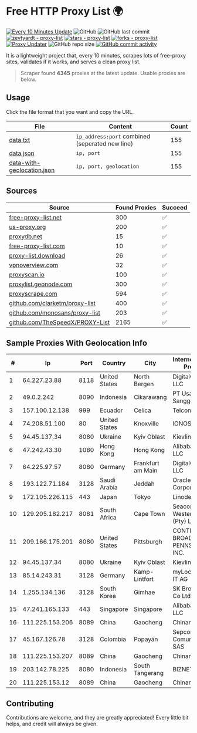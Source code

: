 
# Free HTTP Proxy List 🌍

[![Every 10 Minutes Update](https://github.com/mertguvencli/http-proxy-list/actions/workflows/main.yml/badge.svg?branch=main)](https://github.com/mertguvencli/http-proxy-list/actions/workflows/main.yml)
![GitHub](https://img.shields.io/github/license/mertguvencli/http-proxy-list)
![GitHub last commit](https://img.shields.io/github/last-commit/mertguvencli/http-proxy-list)
[![zevtyardt - proxy-list](https://img.shields.io/static/v1?label=zevtyardt&message=proxy-list&color=blue&logo=github)](https://github.com/zevtyardt/proxy-list "Go to GitHub repo")
[![stars - proxy-list](https://img.shields.io/github/stars/zevtyardt/proxy-list?style=social)](https://github.com/zevtyardt/proxy-list)
[![forks - proxy-list](https://img.shields.io/github/forks/zevtyardt/proxy-list?style=social)](https://github.com/zevtyardt/proxy-list)
[![Proxy Updater](https://github.com/zevtyardt/proxy-list/workflows/Proxy%20Updater/badge.svg)](https://github.com/zevtyardt/proxy-list/actions?query=workflow:"Proxy+Updater")
![GitHub repo size](https://img.shields.io/github/repo-size/zevtyardt/proxy-list)
[![GitHub commit activity](https://img.shields.io/github/commit-activity/m/zevtyardt/proxy-list?logo=commits)](https://github.com/zevtyardt/proxy-list/commits/main)

It is a lightweight project that, every 10 minutes, scrapes lots of free-proxy sites, validates if it works, and serves a clean proxy list.

> Scraper found **4345** proxies at the latest update. Usable proxies are below.

## Usage

Click the file format that you want and copy the URL.

|File|Content|Count|
|----|-------|-----|
|[data.txt](https://raw.githubusercontent.com/mertguvencli/http-proxy-list/main/proxy-list/data.txt)|`ip_address:port` combined (seperated new line)|155|
|[data.json](https://raw.githubusercontent.com/mertguvencli/http-proxy-list/main/proxy-list/data.json)|`ip, port`|155|
|[data-with-geolocation.json](https://raw.githubusercontent.com/mertguvencli/http-proxy-list/main/proxy-list/data-with-geolocation.json)|`ip, port, geolocation`|155|

## Sources

|Source|Found Proxies|Succeed|
|------|-------------|-------|
|[free-proxy-list.net](https://free-proxy-list.net)|300|✅|
|[us-proxy.org](https://www.us-proxy.org)|200|✅|
|[proxydb.net](http://proxydb.net)|15|✅|
|[free-proxy-list.com](https://free-proxy-list.com/?page=&port=&type%5B%5D=http&type%5B%5D=https&up_time=0&search=Search)|10|✅|
|[proxy-list.download](https://www.proxy-list.download/HTTP)|26|✅|
|[vpnoverview.com](https://vpnoverview.com/privacy/anonymous-browsing/free-proxy-servers)|32|✅|
|[proxyscan.io](https://www.proxyscan.io)|100|✅|
|[proxylist.geonode.com](https://proxylist.geonode.com/api/proxy-list?limit=300&page=1&sort_by=lastChecked&sort_type=desc&protocols=http,https)|300|✅|
|[proxyscrape.com](https://api.proxyscrape.com/v2/?request=displayproxies&protocol=http&timeout=10000&country=all&ssl=all&anonymity=all)|594|✅|
|[github.com/clarketm/proxy-list](https://raw.githubusercontent.com/clarketm/proxy-list/master/proxy-list-raw.txt)|400|✅|
|[github.com/monosans/proxy-list](https://raw.githubusercontent.com/monosans/proxy-list/main/proxies/http.txt)|203|✅|
|[github.com/TheSpeedX/PROXY-List](https://raw.githubusercontent.com/TheSpeedX/PROXY-List/master/http.txt)|2165|✅|


## Sample Proxies With Geolocation Info

|#|Ip|Port|Country|City|Internet Service Provider|
|-|--|----|-------|----|-------------------------|
|1|64.227.23.88|8118|United States|North Bergen|DigitalOcean, LLC|
|2|49.0.2.242|8090|Indonesia|Cikarawang|PT Usaha Adi Sanggoro|
|3|157.100.12.138|999|Ecuador|Celica|Telconet S.A|
|4|74.208.51.100|80|United States|Knoxville|IONOS SE|
|5|94.45.137.34|8080|Ukraine|Kyiv Oblast|Kievline LLC|
|6|47.242.43.30|1080|Hong Kong|Hong Kong|Alibaba.com LLC|
|7|64.225.97.57|8080|Germany|Frankfurt am Main|DigitalOcean, LLC|
|8|193.122.71.184|3128|Saudi Arabia|Jeddah|Oracle Corporation|
|9|172.105.226.115|443|Japan|Tokyo|Linode, LLC|
|10|129.205.182.217|8081|South Africa|Cape Town|Seacom Western Cape (Pty) Ltd|
|11|209.166.175.201|8080|United States|Pittsburgh|CONTINENTAL BROADBAND PENNSYLVANIA, INC.|
|12|94.45.137.34|8080|Ukraine|Kyiv Oblast|Kievline LLC|
|13|85.14.243.31|3128|Germany|Kamp-Lintfort|myLoc managed IT AG|
|14|1.255.134.136|3128|South Korea|Gimhae|SK Broadband Co Ltd|
|15|47.241.165.133|443|Singapore|Singapore|Alibaba.com LLC|
|16|111.225.153.206|8089|China|Gaocheng|Chinanet|
|17|45.167.126.78|3128|Colombia|Popayán|Sepcom Comunicaciones SAS|
|18|111.225.153.207|8089|China|Gaocheng|Chinanet|
|19|203.142.78.225|8080|Indonesia|South Tangerang|BIZNET|
|20|111.225.153.12|8089|China|Gaocheng|Chinanet|



## Contributing

Contributions are welcome, and they are greatly appreciated! Every
little bit helps, and credit will always be given.

